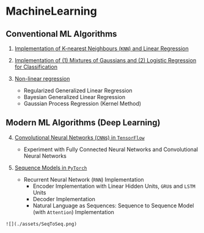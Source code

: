 # MachineLearning

## Conventional ML Algorithms
   1. [Implementation of K-nearest Neighbours (`KNN`) and Linear Regression](./A1)
   
   2. [Implementation of (1) Mixtures of Gaussians and (2) Logistic Regression for Classification](./A2)
   
   3. [Non-linear regression](./A3)
      - Regularized Generalized Linear Regression
      - Bayesian Generalized Linear Regression
      - Gaussian Process Regression (Kernel Method)

## Modern ML Algorithms (Deep Learning)
   4. [Convolutional Neural Networks (`CNN`s) in `TensorFlow`](./A4)
      - Experiment with Fully Connected Neural Networks and Convolutional Neural Networks
      
   5. [Sequence Models in `PyTorch`](./A5)
         - Recurrent Neural Network (`RNN`) Implementation
            - Encoder Implementation with Linear Hidden Units, `GRU`s and `LSTM` Units 
            - Decoder Implementation
            - Natural Language as Sequences: Sequence to Sequence Model (with `Attention`) Implementation


    ![](./assets/SeqToSeq.png)
   
